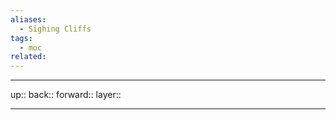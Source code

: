 ```yaml
---
aliases:
  - Sighing Cliffs
tags:
  - moc
related:
---
```


***

up:: 
back:: 
forward:: 
layer:: 

***
